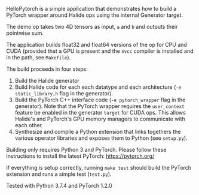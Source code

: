 HelloPytorch is a simple application that demonstrates how to build a
PyTorch wrapper around Halide ops using the internal Generator target.

The demo op takes two 4D tensors as input, `a` and `b` and outputs their
pointwise sum.

The application builds float32 and float64 versions of the op for CPU and CUDA
(provided that a GPU is present and the `nvcc` compiler is installed and in the
path, see `Makefile`).

The build proceeds in four steps:
1. Build the Halide generator
2. Build Halide code for each each datatype and each architecture (`-e
   static_library,h` flag in the generator). 
3. Build the PyTorch C++ interface code (`-e pytorch_wrapper` flag in the
   generator). Note that the PyTorch wrapper requires the `user_context`
   feature be enabled in the generator `target` for CUDA ops. This allows Halide's and
   PyTorch's GPU memory managers to communicate with each other.
4. Synthesize and compile a Python extension that links togethers the various
   operator libraries and exposes them to Python (see `setup.py`).

Building only requires Python 3 and PyTorch. Please follow these instructions to
install the latest PyTorch:
    https://pytorch.org/

If everything is setup correctly, running `make test` should build the PyTorch
extension and runs a simple test (`test.py`).

Tested with Python 3.7.4 and PyTorch 1.2.0
